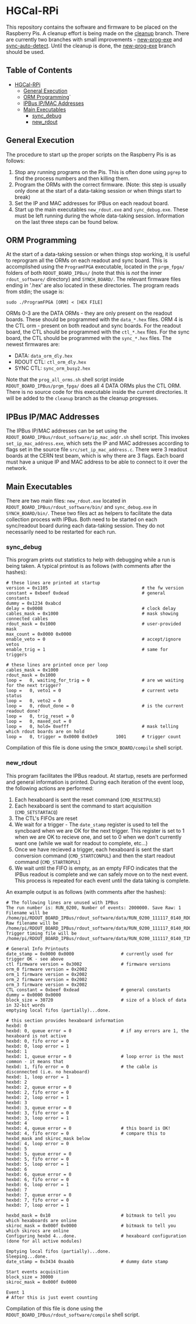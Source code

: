 # HGCal-RPi

This repository contains the software and firmware to be placed on the Raspberry Pis.
A cleanup effort is being made on the [cleanup](https://github.com/UMN-CMS/HGCal-RPi/tree/cleanup) branch.
There are currently two branches with small improvements - [new-prog-exe](https://github.com/UMN-CMS/HGCal-RPi/tree/new-prog-exe) and [sync-auto-detect](https://github.com/UMN-CMS/HGCal-RPi/tree/sync-auto-detect).
Until the cleanup is done, the [new-prog-exe](https://github.com/UMN-CMS/HGCal-RPi/tree/new-prog-exe) branch should be used.

## Table of Contents
   * [HGCal-RPi](#hgcal-rpi)
      * [General Execution](#general-execution)
      * [ORM Programming](#orm-programming)`
      * [IPBus IP/MAC Addresses](#ipbus-ipmac-addresses)
      * [Main Executables](#main-executables)
         * [sync_debug](#sync_debug)
         * [new_rdout](#new_rdout)


## General Execution
The procedure to start up the proper scripts on the Raspberry Pis is as follows:
  1. Stop any running programs on the Pis.
     This is often done using `pgrep` to find the process numbers and then killing them.
  2. Program the ORMs with the correct firmware.
     (Note: this step is usually only done at the start of a data-taking session or when things start to break)
  3. Set the IP and MAC addresses for IPBus on each readout board.
  4. Start up the main executables `new_rdout.exe` and `sync_debug.exe`.
     These must be left running during the whole data-taking session.
Information on the last three steps can be found below.


## ORM Programming 
At the start of a data-taking session or when things stop working, it is useful to reprogram all the ORMs on each readout and sync board.
This is accomplished using the `ProgramFPGA` executable, located in the `prgm_fpga/` folders of both `RDOUT_BOARD_IPBus/` (note that this is *not* the inner `rdout_software/` directory) and `SYNCH_BOARD/`.
The relevant firmware files ending in '.hex' are also located in these directories.
The program reads from stdin; the usage is:
```
sudo ./ProgramFPGA [ORM] < [HEX FILE]
```
ORMs 0-3 are the DATA ORMs - they are only present on the readout boards.
These should be programmed with the `data_*.hex` files.
ORM 4 is the CTL orm - present on both readout and sync boards.
For the readout board, the CTL should be programmed with the `ctl_*.hex` files.
For the sync board, the CTL should be programmed with the `sync_*.hex` files.
The newest firmwares are:
  - DATA: `data_orm_dly.hex`
  - RDOUT CTL: `ctl_orm_dly.hex`
  - SYNC CTL: `sync_orm_busy2.hex`

Note that the `prog_all_orms.sh` shell script inside `RDOUT_BOARD_IPBus/prgm_fpga/` does all 4 DATA ORMs plus the CTL ORM.
There is no source code for this executable inside the current directories. It will be added to the `cleanup` branch as the cleanup progresses.


## IPBus IP/MAC Addresses
The IPBus IP/MAC addresses can be set using the `RDOUT_BOARD_IPBus/rdout_software/ip_mac_addr.sh` shell script.
This invokes `set_ip_mac_address.exe`, which sets the IP and MAC addresses according to flags set in the source file `src/set_ip_mac_address.c`.
There were 3 readout boards at the CERN test beam, which is why there are 3 flags.
Each board must have a unique IP and MAC address to be able to connect to it over the network.


## Main Executables
There are two main files: `new_rdout.exe` located in `RDOUT_BOARD_IPBus/rdout_software/bin/` and `sync_debug.exe` in `SYNCH_BOARD/bin/`.
These two files act as helpers to facilitate the data collection process with IPBus.
Both need to be started on each sync/readout board during each data-taking session.
They do not necessarily need to be restarted for each run.

### sync\_debug
This program prints out statistics to help with debugging while a run is being taken.
A typical printout is as follows (with comments after the hashes):
```
# these lines are printed at startup
version = 0x1105                                    # the fw version
constant = 0xbeef 0xdead                            # general constants
dummy = 0x1234 0xabcd
delay = 0x0008                                      # clock delay
cables_mask = 0x1000                                # mask showing connected cables
rdout_mask = 0x1000                                 # user-provided mask
max_count = 0x0000 0x0000
enable_veto = 0                                     # accept/ignore vetos
enable_trig = 1                                     # same for triggers

# these lines are printed once per loop
cables_mask = 0x1000
rdout_mask = 0x1000
loop =   0, waiting_for_trig = 0                    # are we waiting for the next trigger?
loop =   0, veto1 = 0                               # current veto status
loop =   0, veto2 = 0
loop =   0, rdout_done = 0                          # is the current readout done?
loop =   0, trig_reset = 0
loop =   0, maxed_out = 0
loop =   0, hold= 0xefff                            # mask telling which rdout boards are on hold
loop =   0, trigger = 0x0000 0x03e9       1001      # trigger count
```
Compilation of this file is done using the `SYNCH_BOARD/compile` shell script.

### new\_rdout
This program facilitates the IPBus readout.
At startup, resets are performed and general information is printed.
During each iteration of the event loop, the following actions are performed:
  1. Each hexaboard is sent the reset command (`CMD_RESETPULSE`)
  2. Each hexaboard is sent the command to start acquisition (`CMD_SETSTARTACQ`)
  3. The CTL's FIFOs are reset
  4. We wait for a trigger
    - The `date_stamp` register is used to tell the syncboard when we are OK for the next trigger.
      This register is set to 1 when we are OK to recieve one, and set to 0 when we don't currently want one (while we wait for readout to complete, etc...)
  5. Once we have recieved a trigger, each hexaboard is sent the start conversion command (`CMD_STARTCONPUL`) and then the start readout command (`CMD_STARTROPUL`)
  6. We wait until the FIFO is empty, as an empty FIFO indicates that the IPBus readout is complete and we can safely move on to the next event.
   This process is repeated for each event until the data taking is complete.

An example output is as follows (with comments after the hashes):
```
# The following lines are unused with IPBus
The run number is: RUN_0200, Number of events: 2000000. Save Raw: 1 
Filename will be /home/pi/RDOUT_BOARD_IPBus/rdout_software/data/RUN_0200_111117_0140_RDOUT3.txt
Raw filename will be /home/pi/RDOUT_BOARD_IPBus/rdout_software/data/RUN_0200_111117_0140_RDOUT3.raw
Trigger timing file will be /home/pi/RDOUT_BOARD_IPBus/rdout_software/data/RUN_0200_111117_0140_TIMING_RDOUT3.txt

# General Info Printouts
date_stamp = 0x0000 0x0000                  # currently used for trigger OK - see above
ctl firmware version = 0x3002               # firmware versions
orm_0 firmware version = 0x2002
orm_1 firmware version = 0x2002
orm_2 firmware version = 0x2002
orm_3 firmware version = 0x2002
CTL constant = 0xbeef 0xdead                # general constants
dummy = 0x0000 0x0000
block_size = 30720                          # size of a block of data in 32-bit words
emptying local fifos (partially)...done.

# this section provides hexaboard information
hexbd: 0
hexbd: 0, queue error = 0                   # if any errors are 1, the hexaboard is not active
hexbd: 0, fifo error = 0
hexbd: 0, loop error = 1
hexbd: 1
hexbd: 1, queue error = 0                   # loop error is the most common - it means that
hexbd: 1, fifo error = 0                    # the cable is disconnected (i.e. no hexaboard)
hexbd: 1, loop error = 1
hexbd: 2
hexbd: 2, queue error = 0
hexbd: 2, fifo error = 0
hexbd: 2, loop error = 1
hexbd: 3
hexbd: 3, queue error = 0
hexbd: 3, fifo error = 0
hexbd: 3, loop error = 1
hexbd: 4
hexbd: 4, queue error = 0                   # this board is OK!
hexbd: 4, fifo error = 0                    # compare this to hexbd_mask and skiroc_mask below
hexbd: 4, loop error = 0
hexbd: 5
hexbd: 5, queue error = 0
hexbd: 5, fifo error = 0
hexbd: 5, loop error = 1
hexbd: 6
hexbd: 6, queue error = 0
hexbd: 6, fifo error = 0
hexbd: 6, loop error = 1
hexbd: 7
hexbd: 7, queue error = 0
hexbd: 7, fifo error = 0
hexbd: 7, loop error = 1

hexbd_mask = 0x10                           # bitmask to tell you which hexaboards are online
skiroc_mask = 0x000f 0x0000                 # bitmask to tell you which skirocs are online
Configuring hexbd 4...done.                 # hexaboard configuration (done for all active modules)

Emptying local fifos (partially)...done.
Sleeping...done.
date_stamp = 0x3434 0xaabb                  # dummy date stamp

Start events acquisition
block_size = 30000
skiroc_mask = 0x000f 0x0000

Event 1
# After this is just event counting
``` 
Compilation of this file is done using the `RDOUT_BOARD_IPBus/rdout_software/compile` shell script.

